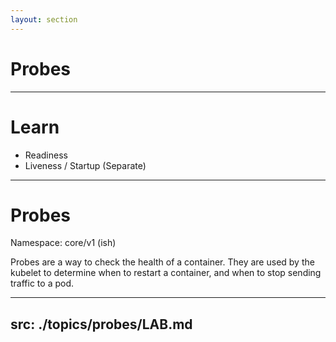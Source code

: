 ```yaml
---
layout: section
---
```


# Probes

---

# Learn

- Readiness
- Liveness / Startup (Separate)

---

# Probes

Namespace: core/v1 (ish)

Probes are a way to check the health of a container. They are used by the kubelet to determine when to restart a container, and when to stop sending traffic to a pod.

---
src: ./topics/probes/LAB.md
---
